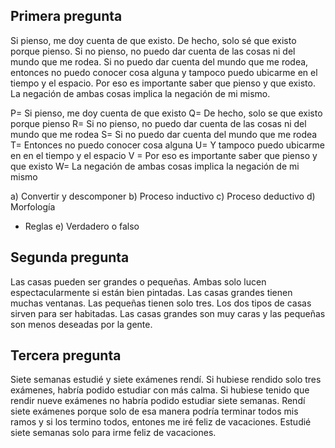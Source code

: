 ## Primera pregunta
Si pienso, me doy cuenta de que existo. De hecho, solo sé que existo porque pienso. Si no pienso, no puedo dar cuenta de las cosas ni del mundo que me rodea. Si no puedo dar cuenta del mundo que me rodea, entonces no puedo conocer cosa alguna y tampoco puedo ubicarme en el tiempo y el espacio. Por eso es importante saber que pienso y que existo. La negación de ambas cosas implica la negación de mi mismo.

P= Si pienso, me doy cuenta de que existo
Q= De hecho, solo se que existo porque pienso
R= Si no pienso, no puedo dar cuenta de las cosas ni del mundo que me rodea
S= Si no puedo dar cuenta del mundo que me rodea 
T= Entonces no puedo conocer cosa alguna
U= Y tampoco puedo ubicarme en en el tiempo y el espacio
V = Por eso es importante saber que pienso y que existo
W= La negación de ambas cosas implica la negación de mi mismo

a) Convertir y descomponer
b) Proceso inductivo
c) Proceso deductivo
d) Morfología 
- Reglas
e) Verdadero o falso
## Segunda pregunta
Las casas pueden ser grandes o pequeñas. Ambas solo lucen espectacularmente si están bien pintadas. Las casas grandes tienen muchas ventanas. Las pequeñas tienen solo tres. Los dos tipos de casas sirven para ser habitadas. Las casas grandes son muy caras y las pequeñas son menos deseadas por la gente.

## Tercera pregunta
Siete semanas estudié y siete exámenes rendí. Si hubiese rendido solo tres exámenes, habría podido estudiar con más calma. Si hubiese tenido que rendir nueve exámenes no habría podido estudiar siete semanas. Rendí siete exámenes porque solo de esa manera podría terminar todos mis ramos y si los termino todos, entones me iré feliz de vacaciones. Estudié siete semanas solo para irme feliz de vacaciones.